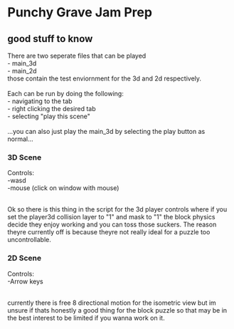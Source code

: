 <h1>Punchy Grave Jam Prep</h1>
<h2>good stuff to know</h2>
There are two seperate files that can be played
<br>
- main_3d
<br>
- main_2d
<br>
those contain the test enviornment for the 3d and 2d respectively.
<br>
<br>
Each can be run by doing the following:
<br>
- navigating to the tab
<br>
- right clicking the desired tab
<br>
- selecting "play this scene"
<br>
<br>
...you can also just play the main_3d by selecting the play button as normal...
<br>
<h3>
  3D Scene
</h3>
Controls:
<br>
-wasd
<br>
-mouse (click on window with mouse)
<br>
<br>
<p>
  Ok so there is this thing in the script for the 3d player controls where if you set the player3d collision layer to "1" and mask to "1" the block physics decide they enjoy working and you can toss those suckers. The reason theyre currently off is because theyre not really ideal for a puzzle too uncontrollable.
</p>

<h3>
  2D Scene
</h3>
Controls:
<br>
-Arrow keys
<br>
<br>
<p>
  currently there is free 8 directional motion for the isometric view but im unsure if thats honestly a good thing for the block puzzle so that may be in the best interest to be limited if you wanna work on it.
</p>




